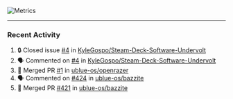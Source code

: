![Metrics](https://metrics.lecoq.io/KyleGospo?template=classic&base=header%2C%20activity%2C%20community%2C%20repositories%2C%20metadata&base.indepth=false&base.hireable=false&base.skip=false&config.timezone=America%2FLos_Angeles)

---
### Recent Activity
<!--START_SECTION:activity-->
1. 🔒 Closed issue [#4](https://github.com/KyleGospo/Steam-Deck-Software-Undervolt/issues/4) in [KyleGospo/Steam-Deck-Software-Undervolt](https://github.com/KyleGospo/Steam-Deck-Software-Undervolt)
2. 🗣 Commented on [#4](https://github.com/KyleGospo/Steam-Deck-Software-Undervolt/issues/4#issuecomment-1761839821) in [KyleGospo/Steam-Deck-Software-Undervolt](https://github.com/KyleGospo/Steam-Deck-Software-Undervolt)
3. 🎉 Merged PR [#1](https://github.com/ublue-os/openrazer/pull/1) in [ublue-os/openrazer](https://github.com/ublue-os/openrazer)
4. 🗣 Commented on [#424](https://github.com/ublue-os/bazzite/pull/424#issuecomment-1760505573) in [ublue-os/bazzite](https://github.com/ublue-os/bazzite)
5. 🎉 Merged PR [#421](https://github.com/ublue-os/bazzite/pull/421) in [ublue-os/bazzite](https://github.com/ublue-os/bazzite)
<!--END_SECTION:activity-->

